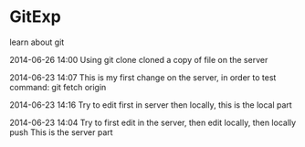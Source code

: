 GitExp
======

learn about git

2014-06-26 14:00
Using git clone cloned a copy of file on the server

2014-06-23 14:07
This is my first change on the server, in order to test command: git fetch origin

2014-06-23 14:16
Try to edit first in server then locally, this is the local part

2014-06-23 14:04
Try to first edit in the server, then edit locally, then locally push
This is the server part
